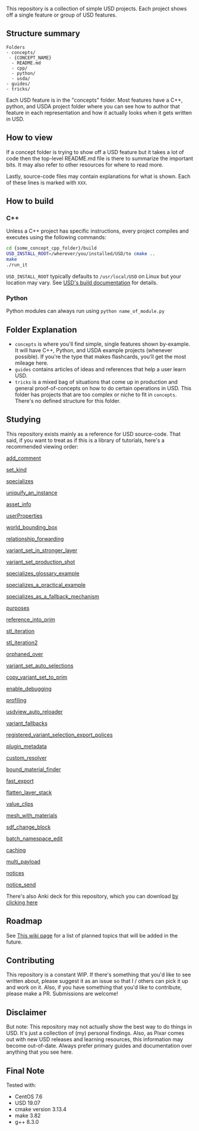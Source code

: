 This repository is a collection of simple USD projects. Each project
shows off a single feature or group of USD features.


## Structure summary

```
Folders
- concepts/
 - {CONCEPT_NAME}
  - README.md
  - cpp/
  - python/
  - usda/
- guides/
- tricks/
```

Each USD feature is in the "concepts" folder. Most features have a C++,
python, and USDA project folder where you can see how to author that
feature in each representation and how it actually looks when it gets
written in USD.


## How to view
If a concept folder is trying to show off a USD feature but it takes a
lot of code then the top-level README.md file is there to summarize the
important bits. It may also refer to other resources for where to read
more.

Lastly, source-code files may contain explanations for what is shown.
Each of these lines is marked with `XXX`.


## How to build
### C++
Unless a C++ project has specific instructions, every project compiles
and executes using the following commands:

```bash
cd {some_concept_cpp_folder}/build
USD_INSTALL_ROOT=/wherever/you/installed/USD/to cmake ..
make
./run_it
```

`USD_INSTALL_ROOT` typically defaults to `/usr/local/USD`
on Linux but your location may vary. 
See [USD's build documentation](https://github.com/PixarAnimationStudios/USD#3-run-the-script) for details.


### Python
Python modules can always run using `python name_of_module.py`


## Folder Explanation
- `concepts` is where you'll find simple, single features shown by-example.
It will have C++, Python, and USDA example projects (whenever possible).
If you're the type that makes flashcards, you'll get the most mileage
here.
- `guides` contains articles of ideas and references that help a user
learn USD.
- `tricks` is a mixed bag of situations that come up in production and
general proof-of-concepts on how to do certain operations in USD. This
folder has projects that are too complex or niche to fit in `concepts`.
There's no defined structure for this folder.


## Studying
This repository exists mainly as a reference for USD source-code. That
said, if you want to treat as if this is a library of tutorials, here's
a recommended viewing order:

[add_comment](concepts/add_comment)

[set_kind](concepts/set_kind)

[specializes](concepts/specializes)

[uniquify_an_instance](tricks/uniquify_an_instance)

[asset_info](concepts/asset_info)

[userProperties](concepts/userProperties)

[world_bounding_box](concepts/world_bounding_box)

[relationship_forwarding](concepts/relationship_forwarding)

[variant_set_in_stronger_layer](tricks/variant_set_in_stronger_layer)

[variant_set_production_shot](tricks/variant_set_production_shot)

[specializes_glossary_example](tricks/specializes_glossary_example)

[specializes_a_practical_example](tricks/specializes_a_practical_example)

[specializes_as_a_fallback_mechanism](tricks/specializes_as_a_fallback_mechanism)

[purposes](concepts/purposes)

[reference_into_prim](tricks/reference_into_prim)

[stl_iteration](tricks/stl_iteration)

[stl_iteration2](tricks/stl_iteration2)

[orphaned_over](tricks/orphaned_over)

[variant_set_auto_selections](tricks/variant_set_auto_selections )

[copy_variant_set_to_prim](concepts/copy_variant_set_to_prim)

[enable_debugging](concepts/enable_debugging)

[profiling](guides/profiling_usd.md)

[usdview_auto_reloader](tricks/usdview_auto_reloader)

[variant_fallbacks](concepts/variant_fallbacks)

[registered_variant_selection_export_polices](guides/registered_variant_selection_export_polices)

[plugin_metadata](concepts/plugin_metadata)

[custom_resolver](concepts/custom_resolver)

[bound_material_finder](concepts/bound_material_finder)

[fast_export](tricks/fast_export)

[flatten_layer_stack](tricks/flatten_layer_stack)

[value_clips](concepts/value_clips)

[mesh_with_materials](concepts/mesh_with_materials)

[sdf_change_block](concepts/sdf_change_block)

[batch_namespace_edit](concepts/batch_namespace_edit)

[caching](concepts/caching)

[multi_payload](concepts/multi_payload)

[notices](concepts/notices)

[notice_send](concepts/notice_send)

There's also Anki deck for this repository, which you can download
[by clicking here](https://drive.google.com/file/d/1qx8N9wwL2ufviuWcQrY3zT2S6GN6nrg7/view?usp=sharing)

## Roadmap
See [This wiki page](https://github.com/ColinKennedy/USD-Cookbook/wiki)
for a list of planned topics that will be added in the future.


## Contributing
This repository is a constant WIP. If there's something that you'd like
to see written about, please suggest it as an issue so that I / others
can pick it up and work on it. Also, if you have something that you'd
like to contribute, please make a PR. Submissions are welcome!


## Disclaimer
But note: This repository may not actually show the best way to do
things in USD. It's just a collection of (my) personal findings. Also,
as Pixar comes out with new USD releases and learning resources, this
information may become out-of-date. Always prefer primary guides and
documentation over anything that you see here.


## Final Note
Tested with:
- CentOS 7.6
- USD 19.07
- cmake version 3.13.4
- make 3.82
- g++ 8.3.0  
